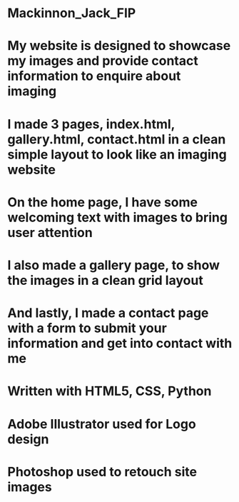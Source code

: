 # Mackinnon_Jack_FIP

# My website is designed to showcase my images and provide contact information to enquire about imaging

# I made 3 pages, index.html, gallery.html, contact.html in a clean simple layout to look like an imaging website

# On the home page, I have some welcoming text with images to bring user attention

# I also made a gallery page, to show the images in a clean grid layout

# And lastly, I made a contact page with a form to submit your information and get into contact with me

# Written with HTML5, CSS, Python

# Adobe Illustrator used for Logo design

# Photoshop used to retouch site images